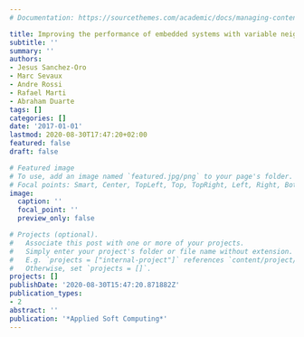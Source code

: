 ```yaml
---
# Documentation: https://sourcethemes.com/academic/docs/managing-content/

title: Improving the performance of embedded systems with variable neighborhood search
subtitle: ''
summary: ''
authors:
- Jesus Sanchez-Oro
- Marc Sevaux
- Andre Rossi
- Rafael Marti
- Abraham Duarte
tags: []
categories: []
date: '2017-01-01'
lastmod: 2020-08-30T17:47:20+02:00
featured: false
draft: false

# Featured image
# To use, add an image named `featured.jpg/png` to your page's folder.
# Focal points: Smart, Center, TopLeft, Top, TopRight, Left, Right, BottomLeft, Bottom, BottomRight.
image:
  caption: ''
  focal_point: ''
  preview_only: false

# Projects (optional).
#   Associate this post with one or more of your projects.
#   Simply enter your project's folder or file name without extension.
#   E.g. `projects = ["internal-project"]` references `content/project/deep-learning/index.md`.
#   Otherwise, set `projects = []`.
projects: []
publishDate: '2020-08-30T15:47:20.871882Z'
publication_types:
- 2
abstract: ''
publication: '*Applied Soft Computing*'
---
```

